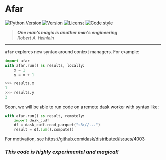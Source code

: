 # **Afar**
[![Python Version](https://img.shields.io/badge/python-3.7%20%7C%203.8%20%7C%203.9%20%7C%20PyPy-blue)](https://img.shields.io/badge/python-3.6%20%7C%203.7%20%7C%203.8%20%7C%203.9)
[![Version](https://img.shields.io/pypi/v/afar.svg)](https://pypi.org/project/afar/)
[![License](https://img.shields.io/badge/License-BSD%203--Clause-blue.svg)](https://github.com/eriknw/afar/blob/master/LICENSE)
[![Code style](https://img.shields.io/badge/code%20style-black-000000.svg)](https://github.com/psf/black)

> **_One man's magic is another man's engineering_**<br>
> _Robert A. Heinlein_
<hr>

`afar` explores new syntax around context managers.  For example:
```python
import afar
with afar.run() as results, locally:
    x = 1
    y = x + 1

>>> results.x
1
>>> results.y
2
```
Soon, we will be able to run code on a remote [dask](https://dask.org/) worker with syntax like:
```python
with afar.run() as result, remotely:
    import dask_cudf
    df = dask_cudf.read_parquet("s3://...")
    result = df.sum().compute()
```
For motivation, see https://github.com/dask/distributed/issues/4003

### *This code is highly experimental and magical!*
